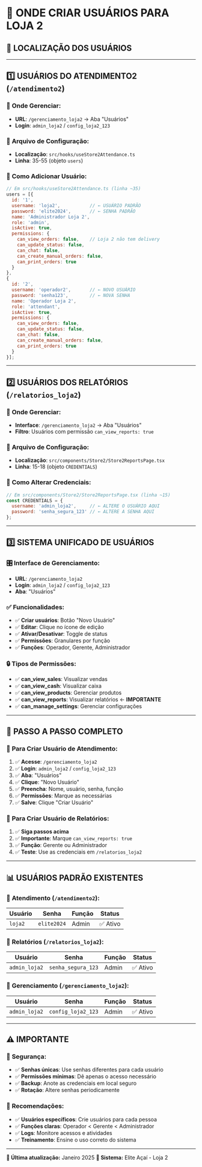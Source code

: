 # 👥 ONDE CRIAR USUÁRIOS PARA LOJA 2

## 🎯 **LOCALIZAÇÃO DOS USUÁRIOS**

---

## 1️⃣ **USUÁRIOS DO ATENDIMENTO2** (`/atendimento2`)

### 📍 **Onde Gerenciar:**
- **URL**: `/gerenciamento_loja2` → Aba "Usuários"
- **Login**: `admin_loja2` / `config_loja2_123`

### 📂 **Arquivo de Configuração:**
- **Localização**: `src/hooks/useStore2Attendance.ts`
- **Linha**: 35-55 (objeto `users`)

### 🔧 **Como Adicionar Usuário:**
```javascript
// Em src/hooks/useStore2Attendance.ts (linha ~35)
users = [{
  id: '1',
  username: 'loja2',           // ← USUÁRIO PADRÃO
  password: 'elite2024',       // ← SENHA PADRÃO
  name: 'Administrador Loja 2',
  role: 'admin',
  isActive: true,
  permissions: {
    can_view_orders: false,    // Loja 2 não tem delivery
    can_update_status: false,
    can_chat: false,
    can_create_manual_orders: false,
    can_print_orders: true
  }
},
{
  id: '2',
  username: 'operador2',       // ← NOVO USUÁRIO
  password: 'senha123',        // ← NOVA SENHA
  name: 'Operador Loja 2',
  role: 'attendant',
  isActive: true,
  permissions: {
    can_view_orders: false,
    can_update_status: false,
    can_chat: false,
    can_create_manual_orders: false,
    can_print_orders: true
  }
}];
```

---

## 2️⃣ **USUÁRIOS DOS RELATÓRIOS** (`/relatorios_loja2`)

### 📍 **Onde Gerenciar:**
- **Interface**: `/gerenciamento_loja2` → Aba "Usuários"
- **Filtro**: Usuários com permissão `can_view_reports: true`

### 📂 **Arquivo de Configuração:**
- **Localização**: `src/components/Store2/Store2ReportsPage.tsx`
- **Linha**: 15-18 (objeto `CREDENTIALS`)

### 🔧 **Como Alterar Credenciais:**
```javascript
// Em src/components/Store2/Store2ReportsPage.tsx (linha ~15)
const CREDENTIALS = {
  username: 'admin_loja2',     // ← ALTERE O USUÁRIO AQUI
  password: 'senha_segura_123' // ← ALTERE A SENHA AQUI
};
```

---

## 3️⃣ **SISTEMA UNIFICADO DE USUÁRIOS**

### 🎛️ **Interface de Gerenciamento:**
- **URL**: `/gerenciamento_loja2`
- **Login**: `admin_loja2` / `config_loja2_123`
- **Aba**: "Usuários"

### ✅ **Funcionalidades:**
- ✅ **Criar usuários**: Botão "Novo Usuário"
- ✅ **Editar**: Clique no ícone de edição
- ✅ **Ativar/Desativar**: Toggle de status
- ✅ **Permissões**: Granulares por função
- ✅ **Funções**: Operador, Gerente, Administrador

### 🔒 **Tipos de Permissões:**
- ✅ **can_view_sales**: Visualizar vendas
- ✅ **can_view_cash**: Visualizar caixa
- ✅ **can_view_products**: Gerenciar produtos
- ✅ **can_view_reports**: Visualizar relatórios ← **IMPORTANTE**
- ✅ **can_manage_settings**: Gerenciar configurações

---

## 🚀 **PASSO A PASSO COMPLETO**

### 📝 **Para Criar Usuário de Atendimento:**
1. ✅ **Acesse**: `/gerenciamento_loja2`
2. ✅ **Login**: `admin_loja2` / `config_loja2_123`
3. ✅ **Aba**: "Usuários"
4. ✅ **Clique**: "Novo Usuário"
5. ✅ **Preencha**: Nome, usuário, senha, função
6. ✅ **Permissões**: Marque as necessárias
7. ✅ **Salve**: Clique "Criar Usuário"

### 📝 **Para Criar Usuário de Relatórios:**
1. ✅ **Siga passos acima**
2. ✅ **Importante**: Marque `can_view_reports: true`
3. ✅ **Função**: Gerente ou Administrador
4. ✅ **Teste**: Use as credenciais em `/relatorios_loja2`

---

## 📊 **USUÁRIOS PADRÃO EXISTENTES**

### 👤 **Atendimento (`/atendimento2`):**
| Usuário | Senha | Função | Status |
|---------|-------|--------|--------|
| `loja2` | `elite2024` | Admin | ✅ Ativo |

### 👤 **Relatórios (`/relatorios_loja2`):**
| Usuário | Senha | Função | Status |
|---------|-------|--------|--------|
| `admin_loja2` | `senha_segura_123` | Admin | ✅ Ativo |

### 👤 **Gerenciamento (`/gerenciamento_loja2`):**
| Usuário | Senha | Função | Status |
|---------|-------|--------|--------|
| `admin_loja2` | `config_loja2_123` | Admin | ✅ Ativo |

---

## ⚠️ **IMPORTANTE**

### 🔐 **Segurança:**
- ✅ **Senhas únicas**: Use senhas diferentes para cada usuário
- ✅ **Permissões mínimas**: Dê apenas o acesso necessário
- ✅ **Backup**: Anote as credenciais em local seguro
- ✅ **Rotação**: Altere senhas periodicamente

### 🎯 **Recomendações:**
- ✅ **Usuários específicos**: Crie usuários para cada pessoa
- ✅ **Funções claras**: Operador < Gerente < Administrador
- ✅ **Logs**: Monitore acessos e atividades
- ✅ **Treinamento**: Ensine o uso correto do sistema

---

**📅 Última atualização:** Janeiro 2025
**🏪 Sistema:** Elite Açaí - Loja 2
